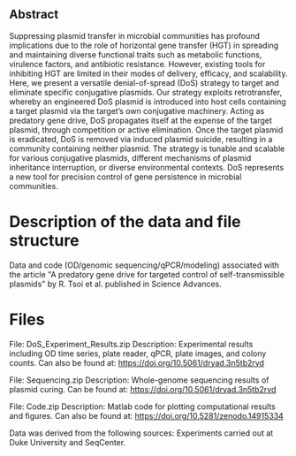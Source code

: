 ## Abstract
Suppressing plasmid transfer in microbial communities has profound implications due to the role of horizontal gene transfer (HGT) in spreading and maintaining diverse functional traits such as metabolic functions, virulence factors, and antibiotic resistance. However, existing tools for inhibiting HGT are limited in their modes of delivery, efficacy, and scalability. Here, we present a versatile denial-of-spread (DoS) strategy to target and eliminate specific conjugative plasmids. Our strategy exploits retrotransfer, whereby an engineered DoS plasmid is introduced into host cells containing a target plasmid via the target’s own conjugative machinery. Acting as predatory gene drive, DoS propagates itself at the expense of the target plasmid, through competition or active elimination. Once the target plasmid is eradicated, DoS is removed via induced plasmid suicide, resulting in a community containing neither plasmid. The strategy is tunable and scalable for various conjugative plasmids, different mechanisms of plasmid inheritance interruption, or diverse environmental contexts. DoS represents a new tool for precision control of gene persistence in microbial communities.

# Description of the data and file structure
Data and code (OD/genomic sequencing/qPCR/modeling) associated with the article "A predatory gene drive for targeted control of self-transmissible plasmids" by R. Tsoi et al. published in Science Advances.

# Files
File: DoS_Experiment_Results.zip
Description: Experimental results including OD time series, plate reader, qPCR, plate images, and colony counts.
Can also be found at: https://doi.org/10.5061/dryad.3n5tb2rvd 

File: Sequencing.zip
Description: Whole-genome sequencing results of plasmid curing.
Can be found at: https://doi.org/10.5061/dryad.3n5tb2rvd 

File: Code.zip
Description: Matlab code for plotting computational results and figures.
Can also be found at: https://doi.org/10.5281/zenodo.14915334 


Data was derived from the following sources:
Experiments carried out at Duke University and SeqCenter.
